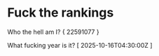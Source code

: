 # Fuck the rankings

Who the hell am I?
{ 22591077 }

What fucking year is it?
[ 2025-10-16T04:30:00Z ]
